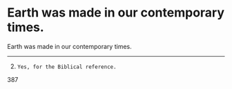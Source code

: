 # Earth was made in our contemporary times.

Earth was made in our contemporary times.


____________________________

2.     Yes, for the Biblical reference.
387
